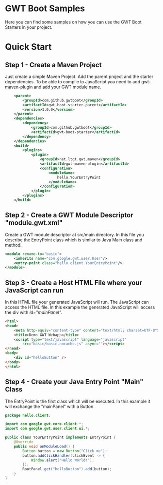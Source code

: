 # GWT Boot Samples

Here you can find some samples on how you can use the GWT Boot Starters in 
your project.

# Quick Start

## Step 1 - Create a Maven Project

Just create a simple Maven Project. Add the parent project and the 
starter dependencies. To be able to compile to JavaScript you
need to add gwt-maven-plugin and add your GWT module name.

```xml
    <parent>
		<groupId>com.github.gwtboot</groupId>
		<artifactId>gwt-boot-starter-parent</artifactId>
		<version>1.0.0</version>
	</parent>
	<dependencies>
    	<dependency>
    		<groupId>com.github.gwtboot</groupId>
    		<artifactId>gwt-boot-starter</artifactId>
    	</dependency>
    </dependencies>
    <build>
        <plugins>
            <plugin>
                <groupId>net.ltgt.gwt.maven</groupId>
                <artifactId>gwt-maven-plugin</artifactId>
                <configuration>
                    <moduleName>
                        hello.YourEntryPoint
                    </moduleName>
                </configuration>
            </plugin>
        </plugins>
    </build>
```

## Step 2 - Create a GWT Module Descriptor "module.gwt.xml"

Create a GWT module descriptor at src/main directory. In this file
you describe the EntryPoint class which is similar to Java Main class
and method.

```xml
<module rename-to="basic">
	<inherits name="com.google.gwt.user.User"/>
	<entry-point class="hello.client.YourEntryPoint"/>
</module>
```

## Step 3 - Create a Host HTML File where your JavaScript can run

In this HTML file your generated JavaScript will run. The JavaScript
can access the HTML file. In this example the generated JavaScript
will access the div with _id="mainPanel"_. 

```html
<html>
<head>
	<meta http-equiv="content-type" content="text/html; charset=UTF-8">
	<title>Demo GWT Webapp</title>
	<script type="text/javascript" language="javascript"
		src="basic/basic.nocache.js" async=""></script>
</head>
<body>
    <div id="helloButton" />
</body>
</html>
```

## Step 4 - Create your Java Entry Point "Main" Class

The EntryPoint is the first class which will be executed. 
In this example it will exchange the "mainPanel" with a
Button.

```java
package hello.client;

import com.google.gwt.core.client.*;
import com.google.gwt.user.client.ui.*;

public class YourEntryPoint implements EntryPoint {
	@Override
	public void onModuleLoad() {
		Button button = new Button("Click me");
		button.addClickHandler(clickEvent -> {
			Window.alert("Hello World!");
		});
		RootPanel.get("helloButton").add(button);
	}
}

```


